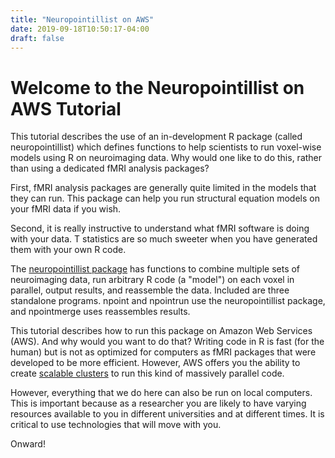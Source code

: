 ```yaml
---
title: "Neuropointillist on AWS"
date: 2019-09-18T10:50:17-04:00
draft: false
---
```

# Welcome to the Neuropointillist on AWS Tutorial

This tutorial describes the use of an in-development R package (called neuropointillist) which defines functions to help scientists to run voxel-wise models using R on neuroimaging data. Why would one like to do this, rather than using a dedicated fMRI analysis packages?

First, fMRI analysis packages are generally quite limited in the models that they can run. This package can help you run structural equation models on your fMRI data if you wish.

Second, it is really instructive to understand what fMRI software is doing with your data. T statistics are so much sweeter when you have generated them with your own R code.

The [neuropointillist package](https://github.com/IBIC/neuropointillist)  has functions to combine multiple sets of neuroimaging data, run arbitrary R code (a "model") on each voxel in parallel, output results, and reassemble the data. Included are three standalone programs. npoint and npointrun use the neuropointillist package, and npointmerge uses reassembles results.

This tutorial describes how to run this package on Amazon Web Services (AWS). And why would you want to do that? Writing code in R is fast (for the human) but is not as optimized for computers as fMRI packages that were developed to be more efficient. However, AWS offers you the ability to create [scalable clusters](https://aws.amazon.com/hpc/) to run this kind of massively parallel code.

However, everything that we do here can also be run on local computers. This is important because as a researcher you are likely to have varying resources available to you in different universities and at different times. It is critical to use technologies that will move with you.

Onward!








